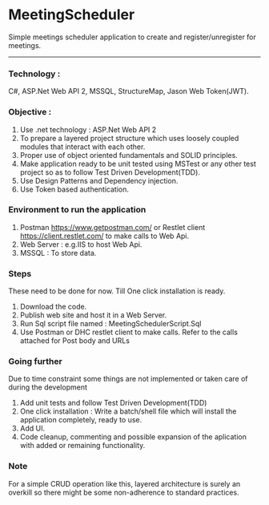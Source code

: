 # MeetingScheduler #
Simple meetings scheduler application to create and register/unregister for meetings. 
- - - - 
### Technology : ### 
C#, ASP.Net Web API 2, MSSQL, StructureMap, Jason Web Token(JWT).

### Objective : ###
1. Use .net technology : ASP.Net Web API 2
2. To prepare a layered project structure which uses loosely coupled modules that interact with each other.
3. Proper use of object oriented fundamentals and SOLID principles.
4. Make application ready to be unit tested using MSTest or any other test project so as to follow Test Driven Development(TDD).
5. Use Design Patterns and Dependency injection.
6. Use Token based authentication.

### Environment to run the application ###
1. Postman <https://www.getpostman.com/> or Restlet client <https://client.restlet.com/> to make calls to Web Api.
2. Web Server : e.g.IIS to host Web Api.
3. MSSQL : To store data.

### Steps ###
These need to be done for now. Till One click installation is ready.
1. Download the code. 
2. Publish web site and host it in a Web Server.
3. Run Sql script file named : MeetingSchedulerScript.Sql
4. Use Postman or DHC restlet client to make calls. Refer to the calls attached for Post body and URLs

### Going further ###
Due to time constraint some things are not implemented or taken care of during the development
1. Add unit tests and follow Test Driven Development(TDD)
2. One click installation : Write a batch/shell file which will install the application completely, ready to use.
3. Add UI.
4. Code cleanup, commenting and possible expansion of the aplication with added or remaining functionality.

### Note ###
For a simple CRUD operation like this, layered architecture is surely an overkill so there might be some non-adherence to standard practices.


